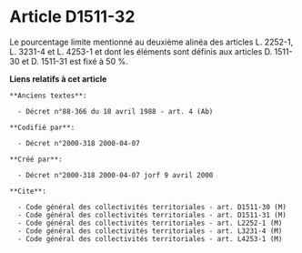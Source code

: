 # Article D1511-32

Le pourcentage limite mentionné au deuxième alinéa des articles L. 2252-1, L. 3231-4 et L. 4253-1 et dont les éléments sont
définis aux articles D. 1511-30 et D. 1511-31 est fixé à 50 %.

**Liens relatifs à cet article**

	**Anciens textes**:

	  - Décret n°88-366 du 18 avril 1988 - art. 4 (Ab)

	**Codifié par**:

	  - Décret n°2000-318 2000-04-07

	**Créé par**:

	  - Décret n°2000-318 2000-04-07 jorf 9 avril 2000

	**Cite**:

	  - Code général des collectivités territoriales - art. D1511-30 (M)
	  - Code général des collectivités territoriales - art. D1511-31 (M)
	  - Code général des collectivités territoriales - art. L2252-1 (M)
	  - Code général des collectivités territoriales - art. L3231-4 (M)
	  - Code général des collectivités territoriales - art. L4253-1 (M)
